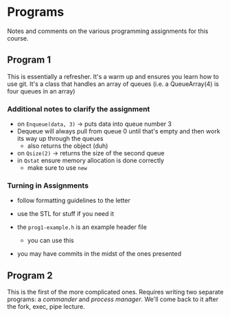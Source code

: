 Programs
=====
Notes and comments on the various programming assignments for this course.

Program 1
-----
This is essentially a refresher. It's a warm up and ensures you learn how to use git. It's a class that handles an array of queues (i.e. a QueueArray(4) is four queues in an array)

### Additional notes to clarify the assignment
- on `Enqueue(data, 3)` -> puts data into queue number 3
- Dequeue will always pull from queue 0 until that's empty and then work its way up through the queues
    - also returns the object (duh)
- on `Qsize(2)` -> returns the size of the second queue
- in `Qstat` ensure memory allocation is done correctly
    - make sure to use `new`

### Turning in Assignments
- follow formatting guidelines to the letter

- use the STL for stuff if you need it
- the `prog1-example.h` is an example header file
    - you can use this
- you may have commits in the midst of the ones presented

Program 2
-----
This is the first of the more complicated ones. Requires writing two separate programs: a *commander* and *process manager*. We'll come back to it after the fork, exec, pipe lecture.